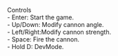 Controls<br>
	- Enter: Start the game.<br>
	- Up/Down: Modify cannon angle.<br>
	- Left/Right:Modify cannon strength.<br>
	- Space: Fire the cannon.<br>
	- Hold D: DevMode.
